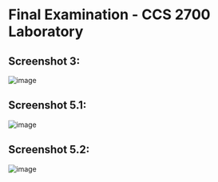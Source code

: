 # Final Examination - CCS 2700 Laboratory

## Screenshot 3:
![image](https://github.com/arujudo3/2700-finals-tubato/assets/115630120/3b790b44-1daa-416f-9536-796001917b0f)

## Screenshot 5.1:
![image](https://github.com/arujudo3/2700-finals-tubato/assets/115630120/078a1e7c-bd31-4fc2-aee6-e009b41c3a66)

## Screenshot 5.2:
![image](https://github.com/arujudo3/2700-finals-tubato/assets/115630120/66275541-3b1e-460b-b76c-f761ef71b33e)
